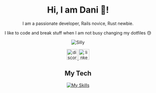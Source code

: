   <h1 align="center">Hi, I am Dani 👋!</h2>
  
  <div align="center">
  
  I am a passionate developer, Rails novice, Rust newbie.
  
  
  I like to code and break stuff when I am not busy changing my dotfiles 😓
    
![Silly](https://github.com/user-attachments/assets/f9b55492-25f4-45e2-8caa-799ed042f89d)

<div>
  <div align="center">
    <a href="discordapp.com/users/456151064484249612">
      <img src="https://img.shields.io/static/v1?message=Discord&logo=discord&label=&color=7289DA&logoColor=white&labelColor=&style=for-the-badge" height="35" alt="discord logo"  />
    </a>
    <a href="https://www.linkedin.com/in/daniel-bengl-aa5225221/">
      <img src="https://img.shields.io/static/v1?message=LinkedIn&logo=linkedin&label=&color=0077B5&logoColor=white&labelColor=&style=for-the-badge" height="35" alt="linkedin logo"  />
    </a>
  </div>
</div>
  
  ## My Tech
  
  
  [![My Skills](https://skillicons.dev/icons?i=apple,arch,astro,atom,bash,bevy,bitbucket,blender,bootstrap,bun,css,devto,discord,git,github,githubactions,graphql,heroku,html,java,js,jest,jquery,latex,less,linux,lua,md,mysql,neovim,nix,nodejs,notion,npm,obsidian,p5js,php,postgres,postman,rails,react,redis,regex,ruby,rust,sass,spring,sqlite,stackoverflow,selenium,sentry,tailwind,threejs,ts,vim,vite,vitest,vscode,vue,wasm,&perline=10)](https://skillicons.dev)

</div>


